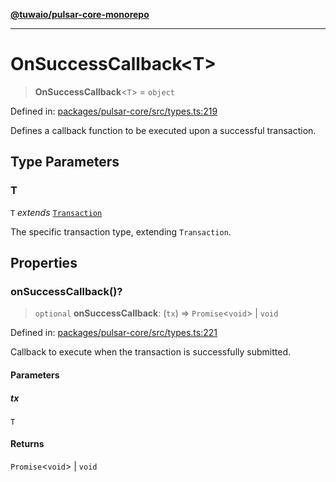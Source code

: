 [**@tuwaio/pulsar-core-monorepo**](../../../README.md)

***

# OnSuccessCallback\<T\>

> **OnSuccessCallback**\<`T`\> = `object`

Defined in: [packages/pulsar-core/src/types.ts:219](https://github.com/TuwaIO/pulsar-core/blob/e926d5f5ee625996a23d6a30b8f5364a3dbf86df/packages/pulsar-core/src/types.ts#L219)

Defines a callback function to be executed upon a successful transaction.

## Type Parameters

### T

`T` *extends* [`Transaction`](Transaction.md)

The specific transaction type, extending `Transaction`.

## Properties

### onSuccessCallback()?

> `optional` **onSuccessCallback**: (`tx`) => `Promise`\<`void`\> \| `void`

Defined in: [packages/pulsar-core/src/types.ts:221](https://github.com/TuwaIO/pulsar-core/blob/e926d5f5ee625996a23d6a30b8f5364a3dbf86df/packages/pulsar-core/src/types.ts#L221)

Callback to execute when the transaction is successfully submitted.

#### Parameters

##### tx

`T`

#### Returns

`Promise`\<`void`\> \| `void`
